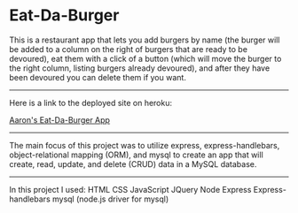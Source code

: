 # Eat-Da-Burger

This is a restaurant app that lets you add burgers by name (the burger will be added to a column on the right of burgers that are ready to be devoured), eat them with a click of a button (which will move the burger to the right column, listing burgers already devoured), and after they have been devoured you can delete them if you want.

---

Here is a link to the deployed site on heroku:

[Aaron's Eat-Da-Burger App](https://nameless-ravine-41680.herokuapp.com/)

---

The main focus of this project was to utilize express, express-handlebars, object-relational mapping (ORM), and mysql to create an app that will create, read, update, and delete (CRUD) data in a MySQL database.

---

In this project I used:
HTML
CSS
JavaScript
JQuery
Node 
Express
Express-handlebars
mysql (node.js driver for mysql)

